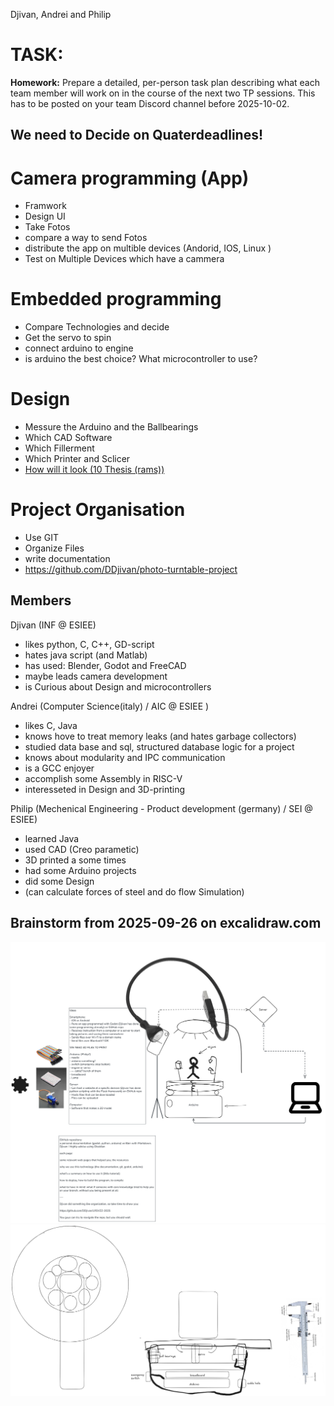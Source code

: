 Djivan, Andrei and Philip
# TASK:
**Homework:** Prepare a detailed, per-person task plan describing what each team member will work on in the course of the next two TP sessions. This has to be posted on your team Discord channel before 2025-10-02.

## We need to Decide on Quaterdeadlines!

# Camera programming (App)
- Framwork
- Design UI
- Take Fotos
- compare a way to send Fotos
- distribute the app on multible devices (Andorid, IOS, Linux )
- Test on Multiple Devices which have a cammera

# Embedded programming
 - Compare Technologies and decide
 - Get the servo to spin
 - connect arduino to engine
 - is arduino the best choice? What microcontroller to use?

# Design
 - Messure the Arduino and the Ballbearings
 - Which CAD Software
 - Which Fillerment
 - Which Printer and Sclicer
 - [How will it look (10 Thesis (rams))](https://rams-foundation.org/foundation/design-comprehension/theses/)

# Project Organisation
- Use GIT
- Organize Files
- write documentation
- https://github.com/DDjivan/photo-turntable-project

## Members

Djivan (INF @ ESIEE)
- likes python, C, C++, GD-script
- hates java script (and Matlab)
- has used: Blender, Godot and FreeCAD
- maybe leads camera development
- is Curious about Design and microcontrollers

Andrei (Computer Science(italy) / AIC @ ESIEE )
- likes C, Java
- knows hove to treat memory leaks (and hates garbage collectors)
- studied data base and sql, structured database logic for a project
- knows about modularity and IPC communication
- is a GCC enjoyer
- accomplish some Assembly in RISC-V
- interesseted in Design and 3D-printing

Philip (Mechenical Engineering - Product development (germany) / SEI @ ESIEE)
- learned Java
- used CAD (Creo parametic)
- 3D printed a some times
- had some Arduino projects
- did some Design
- (can calculate forces of steel and do flow Simulation)
## Brainstorm from 2025-09-26 on excalidraw.com
![](attachments/Unbenannt-2025-10-01-1927.png)![](attachments/Unbenannt-2025-10-01-1928.png)